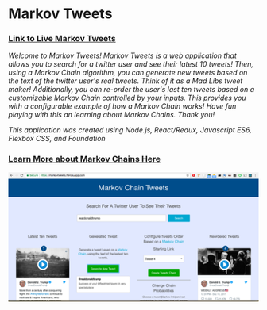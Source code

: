 # Markov Tweets

### [Link to Live Markov Tweets](https://markovtweets.herokuapp.com)

*Welcome to Markov Tweets! Markov Tweets is a web application that allows you to search for a twitter user and see their latest 10 tweets! Then, using a Markov Chain algorithm, you can generate new tweets based on the text of the twitter user's real tweets. Think of it as a Mad Libs tweet maker! Additionally, you can re-order the user's last ten tweets based on a customizable Markov Chain controlled by your inputs. This provides you with a configurable example of how a Markov Chain works! Have fun playing with this an learning about Markov Chains. Thank you!*

*This application was created using Node.js, React/Redux, Javascript ES6, Flexbox CSS, and Foundation*

### [Learn More about Markov Chains Here](https://en.wikipedia.org/wiki/Markov_chain)

![Markov Tweets](/src/images/MarkovTweet.png)

